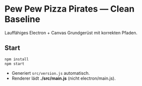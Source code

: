 # Pew Pew Pizza Pirates — Clean Baseline
Lauffähiges Electron + Canvas Grundgerüst mit korrekten Pfaden.

## Start
```bash
npm install
npm start
```
- Generiert `src/version.js` automatisch.
- Renderer lädt **./src/main.js** (nicht electron/main.js).
